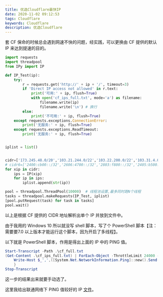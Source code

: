 ```yaml
---
title: 优选Cloudflare最快IP
date: 2020-11-02 09:12:53
tags: Cloudflare
keywords: Cloudflare
description: 优选Cloudflare
---
```


套 CF 保命的时候总会遇到网速不快的问题，经实践，可以更换由 CF 提供的默认 IP 来达到提速的目的。



<!--more-->



```python
import requests
import threadpool
from IPy import IP

def IP_Test(ip):
    try:
        r = requests.get('http://' + ip + '/', timeout=3)
        if 'Direct IP access not allowed' in r.text:
            print('可用:' + ip, flush=True)
            with open('cf_ips_full.txt', mode='a') as filename:
                filename.write(ip)
                filename.write('\n') # 换行
        else:
            print('不可用:' + ip, flush=True)
    except requests.exceptions.ConnectionError:
        print('无服务:' + ip, flush=True)
    except requests.exceptions.ReadTimeout:
        print('无服务:' + ip, flush=True)


iplist = list()


cidr=['173.245.48.0/20','103.21.244.0/22','103.22.200.0/22','103.31.4.0/22','141.101.64.0/18','108.162.192.0/18','190.93.240.0/20','188.114.96.0/20','197.234.240.0/22','198.41.128.0/17','162.158.0.0/15','104.16.0.0/12','172.64.0.0/13','131.0.72.0/22']
# cidr6=['2400:cb00::/32','2606:4700::/32','2803:f800::/32','2405:b500::/32','2405:8100::/32','2a06:98c0::/29','2c0f:f248::/32']
for xip in cidr:
    ips = IP(xip)
    for ip in ips:
        iplist.append(str(ip))

pool = threadpool.ThreadPool(10000)  # 线程池设置,最多同时跑N个线程
tasks = threadpool.makeRequests(IP_Test, iplist)
[pool.putRequest(task) for task in tasks]
pool.wait()
```

以上是根据 CF 提供的 CIDR 地址解析出单个 IP 并放到文件中。

由于我用的 Windows 10 所以就没写 shell 脚本，写了个 PowerShell  脚本【注：需要要7.0 以上版本才能运行这个脚本，因为开启了多线程】。

以下就是 PowerShell  脚本，作用是得出上面的 IP 中的 PING 值。

```powershell
Start-Transcript -Path .\cf_full.txt
(Get-Content .\cf_ips_full.txt) | ForEach-Object -ThrottleLimit 24000 -Parallel {
    Write-Host $_',',([System.Net.NetworkInformation.Ping]::new().Send($_)).RoundtripTime
    }
Stop-Transcript
```

这一步的结果出来就要手动选了。

这里我给出联通网络下 PING 值较好的 IP [文件](/images/github/file/below200.csv)。